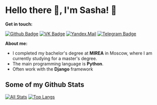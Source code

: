 # Hello there 👋, I'm Sasha! 🥑

**Get in touch:**
<!-- [![Linkedin Badge](https://img.shields.io/badge/-andrespedes12-0072b1?style=flat&logo=Linkedin&logoColor=white&link=https://www.linkedin.com/in/andrespedes12/)](https://www.linkedin.com/in/andrespedes12/) -->
[![Github Badge](https://img.shields.io/badge/N0len-sasha-grey?style=flat&logo=github&logoColor=white)](https://github.com/N0len-sasha/)
[![VK Badge](https://img.shields.io/badge/alexandr-blue?style=flat&logo=vk&logoColor=white)](https://vk.com/id275572405)
[![Yandex.Mail](https://img.shields.io/badge/alexandarplatoshin@yandex.ru-red?style=flat&logo=gmail&logoColor=yellow)](mailto:alexandarplatoshin@yandex.ru)
[![Telegram Badge](https://img.shields.io/badge/N0len-sasha-grey?style=flat&logo=github&logoColor=white)](https://github.com/N0len-sasha/)

<!-- ![universe-frame](https://i.giphy.com/media/J39gurpvL7SHpnTTJB/giphy.webp "Universe Big Bang") -->

<!--
**pedes/pedes** is a ✨ _special_ ✨ repository because its `README.md` (this file) appears on your GitHub profile.

Here are some ideas to get you started:

- 🔭 I’m currently working on ...
- 🌱 I’m currently learning ...
- 👯 I’m looking to collaborate on ...
- 🤔 I’m looking for help with ...
- 💬 Ask me about ...
- 📫 How to reach me: ...
- 😄 Pronouns: ...
- ⚡ Fun fact: ...
-->

<!-- - 📫 Let's get social: <a href="https://www.linkedin.com/in/andrespedes12/"> <img src="https://img.shields.io/badge/-LinkedIn-%233781da" alt="LinkedIn"/></a>   -->

<!-- - 🤓 I'm Java Advocate (a.k.a. Evangelist)
- 💬 Let's talk about Software Architecture, Java, Security, Development Patterns.
- 🏆 I'm an avid improver. Continuously learning how to make the world better.
- Originally from **Medellin** 🇨🇴, now based in **Amsterdam** 🇳🇱 -->

**About me:**

- I completed my bachelor's degree at **MIREA** in Moscow, where I am currently studying for a master's degree.</br>
- The main programming language is **Python**.</br>
- Often work with the **Django** framework

## Some of my Github Stats
[![All Stats](https://github-readme-stats-axpwmfcg3.vercel.app/api?username=N0len-sasha&show_icons=true&include_all_commits=true&count_private=true&hide=contribs)](https://github.com/N0len-sasha/github-readme-stats)
[![Top Langs](https://github-readme-stats-axpwmfcg3.vercel.app/api/top-langs/?username=N0len-sasha&layout=compact)](https://github.com/N0len-sasha/github-readme-stats)


<!--![Pedes's github stats](https://github-readme-stats.vercel.app/api?username=pedes) -->
